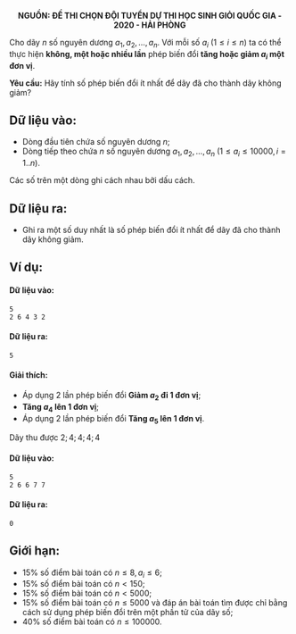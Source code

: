 **<center>NGUỒN: ĐỀ THI CHỌN ĐỘI TUYỂN DỰ THI HỌC SINH GIỎI QUỐC GIA - 2020 - HẢI PHÒNG</center>**

Cho dãy $n$ số nguyên dương $a_1,a_2,…,a_n$. Với mỗi số $a_i\  (1≤i≤n)$ ta có thể thực hiện **không, một hoặc nhiều lần** phép biến đổi **tăng hoặc giảm $a_i$ một đơn vị**.

**Yêu cầu:** Hãy tính số phép biến đổi ít nhất để dãy đã cho thành dãy không giảm?

## Dữ liệu vào:
- Dòng đầu tiên chứa số nguyên dương $n$;
- Dòng tiếp theo chứa $n$ số nguyên dương $a_1,a_2,…,a_n\ (1≤a_i≤10000,i=1..n)$.

Các số trên một dòng ghi cách nhau bởi dấu cách.

## Dữ liệu ra:
- Ghi ra một số duy nhất là số phép biến đổi ít nhất để dãy đã cho thành dãy không giảm.

## Ví dụ:
#### Dữ liệu vào:
```
5
2 6 4 3 2
```

#### Dữ liệu ra:
```
5
```

#### Giải thích:
- Áp dụng $2$ lần phép biến đổi **Giảm $a_2$ đi $1$ đơn vị**;
- **Tăng $a_4$ lên $1$ đơn vị**;
- Áp dụng $2$ lần phép biến đổi **Tăng $a_5$ lên $1$ đơn vị**.

Dãy thu được ${2;4;4;4;4}$

#### Dữ liệu vào:
```
5
2 6 6 7 7
```
#### Dữ liệu ra:
```
0
```

## Giới hạn:
- $15\%$ số điểm bài toán có $n≤8,a_i≤6$;
- $15\%$ số điểm bài toán có $n<150$;
- $15\%$ số điểm bài toán có $n<5000$;
- $15\%$ số điểm bài toán có $n≤5000$ và đáp án bài toán tìm được chỉ bằng cách sử dụng phép biến đổi trên một phần tử của dãy số;
- $40\%$ số điểm bài toán có $n≤100000$.